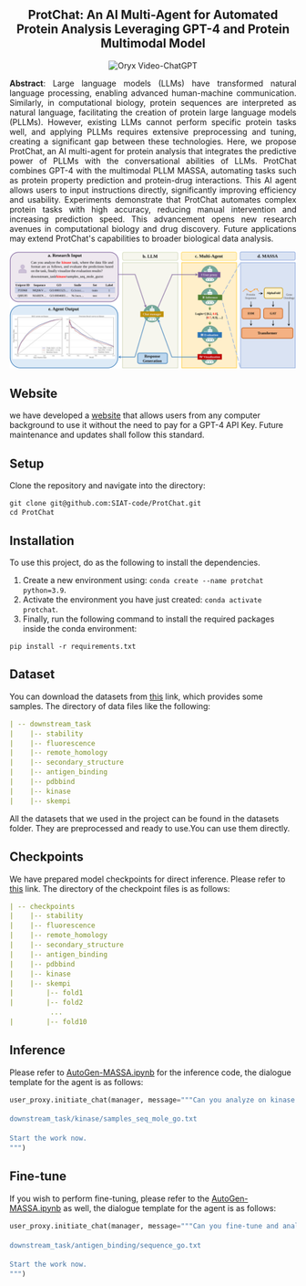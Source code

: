 <div align="center">
<h2>ProtChat: An AI Multi-Agent for Automated Protein Analysis Leveraging GPT-4 and Protein Multimodal Model</h2>

<p align="center">
    <img src="https://i.imgur.com/waxVImv.png" alt="Oryx Video-ChatGPT">
</p>

</div>


<p align="center" style="text-align:justify">
<strong>Abstract</strong>: Large language models (LLMs) have transformed natural language processing, enabling advanced human-machine communication. Similarly, in computational biology, protein sequences are interpreted as natural language, facilitating the creation of protein large language models (PLLMs). However, existing LLMs cannot perform specific protein tasks well, and applying PLLMs requires extensive preprocessing and tuning, creating a significant gap between these technologies. Here, we propose ProtChat, an AI multi-agent for protein analysis that integrates the predictive power of PLLMs with the conversational abilities of LLMs. ProtChat combines GPT-4 with the multimodal PLLM MASSA, automating tasks such as protein property prediction and protein-drug interactions. This AI agent allows users to input instructions directly, significantly improving efficiency and usability. Experiments demonstrate that ProtChat automates complex protein tasks with high accuracy, reducing manual intervention and increasing prediction speed. This advancement opens new research avenues in computational biology and drug discovery. Future applications may extend ProtChat's capabilities to broader biological data analysis. </p>

<p align="center"><img src="./figures/Figure1.svg" alt=""></p>

## Website

we have developed a [website](http://protchat-tool.online:8512) that allows users from any computer background to use it without the need to pay for a GPT-4 API Key. Future maintenance and updates shall follow this standard.

## Setup

Clone the repository and navigate into the directory:

```
git clone git@github.com:SIAT-code/ProtChat.git
cd ProtChat
```

## Installation

To use this project, do as the following to install the dependencies.

1. Create a new environment using: `conda create --name protchat python=3.9`.
2. Activate the environment you have just created: `conda activate protchat`.
3. Finally, run the following command to install the required packages inside the conda environment:

```commandline
pip install -r requirements.txt
```

## Dataset

You can download the datasets
from [this](https://drive.google.com/file/d/1SyYiE0XWZBZPQ4bjZntyWPK0BUCJ8p_d/view?usp=sharing)
link, which provides some samples. The directory of data files like the following:

```yaml
| -- downstream_task
|    |-- stability
|    |-- fluorescence
|    |-- remote_homology
|    |-- secondary_structure
|    |-- antigen_binding
|    |-- pdbbind
|    |-- kinase
|    |-- skempi
```

All the datasets that we used in the project can be found in the datasets folder. They are preprocessed and ready to
use.You can use them directly.

## Checkpoints
We have prepared model checkpoints for direct inference. Please refer to [this](https://drive.google.com/file/d/1-6gEmPm-JojQSV0ST0lWzchWQe-j-CWR/view?usp=sharing) link. The directory of the checkpoint files is as follows:
```yaml
| -- checkpoints
|    |-- stability
|    |-- fluorescence
|    |-- remote_homology
|    |-- secondary_structure
|    |-- antigen_binding
|    |-- pdbbind
|    |-- kinase
|    |-- skempi
|        |-- fold1
|        |-- fold2
          ...
|        |-- fold10
```

## Inference

Please refer to [AutoGen-MASSA.ipynb](./scripts/AutoGen-MASSA.ipynb) for the inference code, the dialogue template for the agent is as follows:
```python
user_proxy.initiate_chat(manager, message="""Can you analyze on kinase task which belongs to protein-drug interaction prediction benchmark, where the data file and format are as follows, and evaluate the predictions based on the task, finally visualize the evaluation results?

downstream_task/kinase/samples_seq_mole_go.txt

Start the work now.
""")
```

## Fine-tune

If you wish to perform fine-tuning, please refer to the [AutoGen-MASSA.ipynb](./scripts/AutoGen-MASSA.ipynb) as well, the dialogue template for the agent is as follows:
```python
user_proxy.initiate_chat(manager, message="""Can you fine-tune and analyze on antigen binding task which belongs to protein property prediction benchmark, where the data file and format are as follows, and evaluate the predictions based on the task, finally visualize the evaluation results?

downstream_task/antigen_binding/sequence_go.txt

Start the work now.
""")
```
